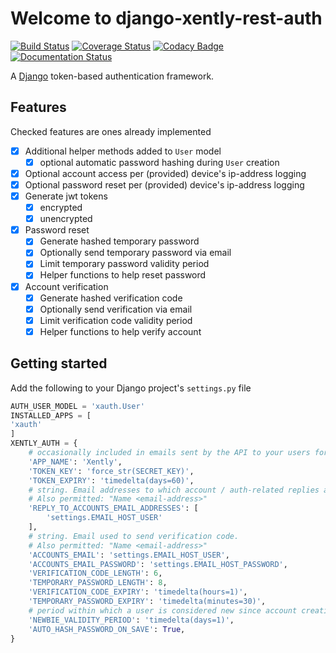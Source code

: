 # Welcome to django-xently-rest-auth

[![Build Status](https://travis-ci.com/ajharry69/polarity.svg?branch=auth-api)](https://travis-ci.com/ajharry69/polarity)
[![Coverage Status](https://coveralls.io/repos/github/ajharry69/polarity/badge.svg?branch=auth-api)](https://coveralls.io/github/ajharry69/polarity?branch=auth-api)
[![Codacy Badge](https://api.codacy.com/project/badge/Grade/26f09088f70f46eda61633306b2147de)](https://app.codacy.com/manual/ajharry69/polarity?utm_source=github.com&utm_medium=referral&utm_content=ajharry69/polarity&utm_campaign=Badge_Grade_Dashboard)
[![Documentation Status](https://readthedocs.org/projects/polarity/badge/?version=latest)](https://polarity.readthedocs.io/en/latest/?badge=latest)

A [Django](https://github.com/django/django) token-based authentication framework.

## Features
Checked features are ones already implemented

- [x] Additional helper methods added to `User` model
    - [x] optional automatic password hashing during `User` creation
- [x] Optional account access per (provided) device's ip-address logging
- [x] Optional password reset per (provided) device's ip-address logging
- [x] Generate jwt tokens
    - [x] encrypted
    - [x] unencrypted
- [x] Password reset
    - [x] Generate hashed temporary password
    - [x] Optionally send temporary password via email
    - [x] Limit temporary password validity period
    - [x] Helper functions to help reset password
- [x] Account verification
    - [x] Generate hashed verification code
    - [x] Optionally send verification via email
    - [x] Limit verification code validity period
    - [x] Helper functions to help verify account

## Getting started
Add the following to your Django project's `settings.py` file

```python
AUTH_USER_MODEL = 'xauth.User'
INSTALLED_APPS = [
'xauth'
]
XENTLY_AUTH = {
    # occasionally included in emails sent by the API to your users for familiarity
    'APP_NAME': 'Xently',
    'TOKEN_KEY': 'force_str(SECRET_KEY)',
    'TOKEN_EXPIRY': 'timedelta(days=60)',
    # string. Email addresses to which account / auth-related replies are to be sent.
    # Also permitted: "Name <email-address>"
    'REPLY_TO_ACCOUNTS_EMAIL_ADDRESSES': [
        'settings.EMAIL_HOST_USER'
    ],
    # string. Email used to send verification code.
    # Also permitted: "Name <email-address>"
    'ACCOUNTS_EMAIL': 'settings.EMAIL_HOST_USER',
    'ACCOUNTS_EMAIL_PASSWORD': 'settings.EMAIL_HOST_PASSWORD',
    'VERIFICATION_CODE_LENGTH': 6,
    'TEMPORARY_PASSWORD_LENGTH': 8,
    'VERIFICATION_CODE_EXPIRY': 'timedelta(hours=1)',
    'TEMPORARY_PASSWORD_EXPIRY': 'timedelta(minutes=30)',
    # period within which a user is considered new since account creation date
    'NEWBIE_VALIDITY_PERIOD': 'timedelta(days=1)',
    'AUTO_HASH_PASSWORD_ON_SAVE': True,
}
```